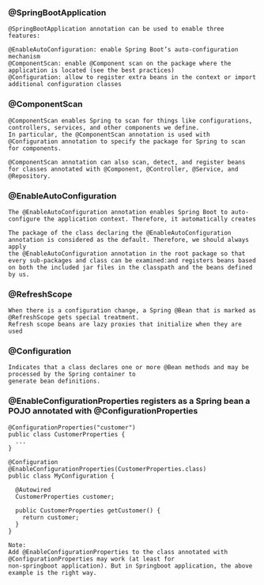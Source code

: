 ### @SpringBootApplication
    @SpringBootApplication annotation can be used to enable three features:

    @EnableAutoConfiguration: enable Spring Boot’s auto-configuration mechanism
    @ComponentScan: enable @Component scan on the package where the application is located (see the best practices)
    @Configuration: allow to register extra beans in the context or import additional configuration classes

### @ComponentScan
    @ComponentScan enables Spring to scan for things like configurations, controllers, services, and other components we define.
    In particular, the @ComponentScan annotation is used with @Configuration annotation to specify the package for Spring to scan for components.
  
    @ComponentScan annotation can also scan, detect, and register beans for classes annotated with @Component, @Controller, @Service, and @Repository.

### @EnableAutoConfiguration
    The @EnableAutoConfiguration annotation enables Spring Boot to auto-configure the application context. Therefore, it automatically creates 

    The package of the class declaring the @EnableAutoConfiguration annotation is considered as the default. Therefore, we should always apply 
    the @EnableAutoConfiguration annotation in the root package so that every sub-packages and class can be examined:and registers beans based 
    on both the included jar files in the classpath and the beans defined by us.

### @RefreshScope
    When there is a configuration change, a Spring @Bean that is marked as @RefreshScope gets special treatment.
    Refresh scope beans are lazy proxies that initialize when they are used
  
### @Configuration
    Indicates that a class declares one or more @Bean methods and may be processed by the Spring container to 
    generate bean definitions.
  
### @EnableConfigurationProperties registers as a Spring bean a POJO annotated with @ConfigurationProperties
    @ConfigurationProperties("customer")
    public class CustomerProperties {
      ...
    }

    @Configuration
    @EnableConfigurationProperties(CustomerProperties.class)
    public class MyConfiguration {

      @Autowired
      CustomerProperties customer;

      public CustomerProperties getCustomer() {
        return customer;
      }
    }

    Note:
    Add @EnableConfigurationProperties to the class annotated with @ConfigurationProperties may work (at least for
    non-springboot application). But in Springboot application, the above example is the right way.
    
